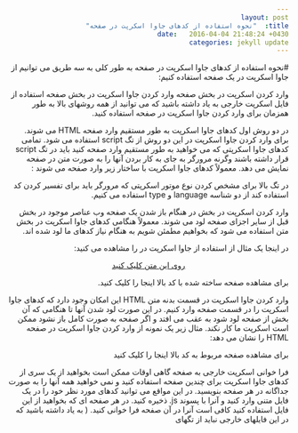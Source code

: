 ```yaml
---
layout: post
title:  "نحوه استفاده از کدهای جاوا اسکرپت در صفحه"
date:   2016-04-04 21:48:24 +0430
categories: jekyll update
---
```

#نحوه استفاده از کدهای جاوا اسکرپت در صفحه
به طور کلی به سه طریق می توانیم از جاوا اسکرپت در یک صفحه استفاده کنیم:

وارد کردن اسکرپت در بخش <head> صفحه
وارد کردن جاوا اسکرپت در بخش <body> صفحه
استفاده از فایل اسکرپت خارجی
به یاد داشته باشید که می توانید از همه روشهای بالا به طور همزمان برای وارد کردن جاوا اسکرپت در صفحه استفاده کنید.

در دو روش اول کدهای جاوا اسکرپت به طور مستقیم وارد صفحه HTML می شوند. برای وارد کردن جاوا اسکرپت در این دو روش از تگ script استفاده می شود. تمامی کدهای جاوا اسکرپتی که می خواهید به طور مستقیم وارد صفحه کنید باید در تگ script قرار داشته باشند وگرنه مرورگر به جای به کار بردن آنها را به صورت متن در صفحه نمایش می دهد. معمولاً کدهای جاوا اسکرپت با ساختار زیر وارد صفحه می شوند :

<script language="javascript" type="text/javascript">
دستورات جاوا اسکرپتی که قصد استفاده از آنها را دارید در این قسمت وارد می شوند 
</script>
در تگ بالا برای مشخص کردن نوع موتور اسکرپتی که مرورگر باید برای تفسیر کردن کد استفاده کند از دو شناسه language و type استفاده می کنیم.

وارد کردن اسکرپت در بخش <head>
در هنگام باز شدن یک صفحه وب عناصر موجود در بخش <head> قبل از سایر اجزای صفحه لود می شوند. معمولاً هنگامی کدهای جاوا اسکرپت در بخش <head> متن استفاده می شود که بخواهیم مطمئن شویم به هنگام نیاز کدهای ما لود شده اند.

در اینجا یک مثال از استفاده از جاوا اسکرپت در <head> را مشاهده می کنید:

<html dir="rtl">

<head>
<script language="javascript" type="text/javascript">
function message() {
document.write('<div align="center">کدهای جاوا اسکرپت موجود در &lt;head&gt; صفحه قبل از سایر اجزای صفحه لود می شوند <br> این متن به وسیله همین نوع اسکرپت به وجود آمده است</div>');
}
</script>
</head>

<body>
<p align="center"><a href="javascript:message();">روی این متن کلیک کنید</a></p>
</body>

</html>
برای مشاهده صفحه ساخته شده با کد بالا اینجا را کلیک کنید.

وارد کردن جاوا اسکرپت در قسمت بدنه متن HTML
این امکان وجود دارد که کدهای جاوا اسکرپت را در قسمت <body> صفحه وارد کنیم. در این صورت لود شدن آنها تا هنگامی که آن بخش از صفحه لود شود به عقب می افتد و اگر صفحه به صورت کامل باز نشود ممکن است اسکرپت ما کار نکند. مثال زیر یک نمونه از وارد کردن جاوا اسکرپت در <body> صفحه HTML را نشان می دهد:

<html dir="rtl">

<head>
<title>جاوا اسکرپت در بدنه صفحه</title>
</head>

<body>
<script language="javascript" type="text/javascript">
document.write('<br><h1 align="center">این متن توسط جاوا اسکرپت نوشته شده است.</h1>');
</script>
</body>

</html>

برای مشاهده صفحه مربوط به کد بالا اینجا را کلیک کنید

فرا خوانی اسکرپت خارجی به صفحه
گاهی اوقات ممکن است بخواهید از یک سری از کدهای جاوا اسکرپت برای چندین صفحه استفاده کنید و نمی خواهید همه آنها را به صورت جداگانه در هر صفحه بنویسید. در این مواقع می توانید کدهای مورد نظر خود را در یک فایل متنی وارد کنید و آنرا با پسوند js. ذخیره کنید. در هر صفحه ای که بخواهید از این فایل استفاده کنید کافی است آنرا در آن صفحه فرا خوانی کنید. ( به یاد داشته باشید که در این فایلهای خارجی نباید از تگهای <script> که مخصوص HTML هستند استفاده کنید )

برای فرا خوانی این فایلها به صفحه از همان تگ script که در موارد قبل استفاده می کردیم کمک می گیریم با این تفاوت که در اینجا به آن یک شناسه src که آدرس اسکرپت ما به عنوان مقدار آن قرار گرفته است اضافه می کنیم.

برای مثال کد جاوا اسکرپت زیر را در نظر بگیرید :

var text = '<br><h1 align="center" dir="rtl" >این متن با استفاده از جاوا اسکرپت نوشته شده است.</h1>'; 

document.write(text);
ما این کد را در فایلی با نام external.js در همان پوشه ای که صفحه ما قرار دارد ذخیره کرده ایم. حالا با وارد کردن کد زیر در صفحه می توانیم فایل بالا را فراخوانی کنیم:

<script language="javascript" type="text/javascript" src="external.js"></script>